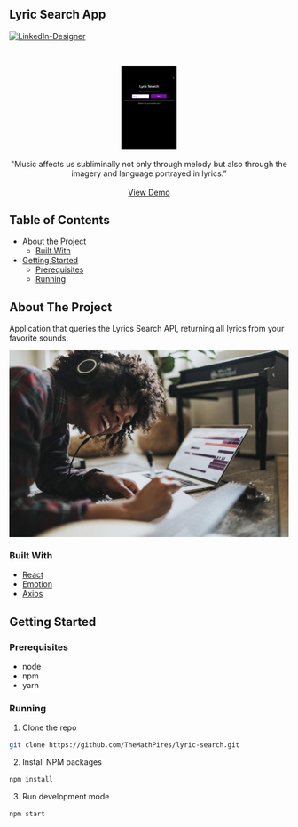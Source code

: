 ## Lyric Search App

[![LinkedIn-Designer][linkedin-shield]][linkedin-url-1]

<!-- PROJECT LOGO -->
<br />
<p align="center">
  <a href="https://github.com/Toshiuk/bips-front">
    <img height="auto" width="100' align="center" src="./src/assets/lyrich-search.gif" />
   </a>
  <p align="center">
      "Music affects us subliminally not only through melody but also through the imagery and language portrayed in lyrics.”
    <br />
    <br />
    <a href="#" target="_blank">View Demo</a>
  </p>
</p>

<!-- TABLE OF CONTENTS -->

## Table of Contents

- [About the Project](#about-the-project)
  - [Built With](#built-with)
- [Getting Started](#getting-started)
  - [Prerequisites](#prerequisites)
  - [Running](#running)

<!-- ABOUT THE PROJECT -->

## About The Project
Application that queries the Lyrics Search API, returning all lyrics from your favorite sounds. 

<p align="center">
  <img align="center" src="./src/assets/song-writing.jpeg" />
</p>

### Built With

- [React](https://reactjs.org/)
- [Emotion](https://emotion.sh/)
- [Axios](https://axios-http.com/)

<!-- GETTING STARTED -->

## Getting Started

### Prerequisites

- node
- npm
- yarn

### Running

1. Clone the repo

```sh
git clone https://github.com/TheMathPires/lyric-search.git
```

2. Install NPM packages

```sh
npm install
```

3. Run development mode

```sh
npm start
```

<!-- MARKDOWN LINKS & IMAGES -->

[linkedin-shield]: https://img.shields.io/badge/-LinkedIn-black.svg?style=flat-square&logo=linkedin&colorB=555
[linkedin-url-1]: https://www.linkedin.com/in/themathpires/
